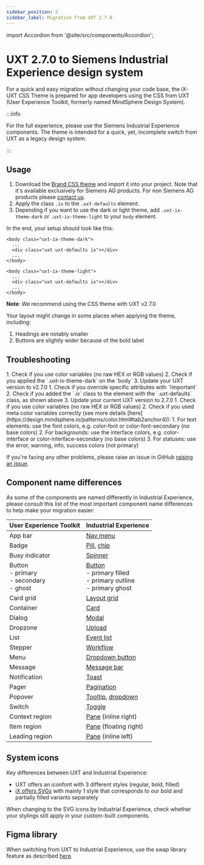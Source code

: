 ```yaml
---
sidebar_position: 2
sidebar_label: Migration from UXT 2.7.0
---
```


import Accordion from '@site/src/components/Accordion';

# UXT 2.7.0 to Siemens Industrial Experience design system

For a quick and easy migration without changing your code base, the iX-UXT CSS Theme is prepared for app developers using the CSS from UXT (User Experience Toolkit, formerly named MindSphere Design System).

:::info

For the full experience, please use the Siemens Industrial Experience components. The theme is intended for a quick, yet, incomplete switch from UXT as a legacy design system.

:::

## Usage

1. Download the [Brand CSS theme](https://code.siemens.com/siemens-ix/ix-brand-theme/uxt) and import it into your project. Note that it's available exclusively for Siemens AG products. For non Siemens AG products please [contact us](../contact-us.md).
2. Apply the class `.ix` to the `.uxt-defaults` element.
3. Depending if you want to use the dark or light theme, add `.uxt-ix-theme-dark` or `.uxt-ix-theme-light` to your `body` element.

In the end, your setup should look like this:

```
<body class="uxt-ix-theme-dark">
  ...
  <div class="uxt uxt-defaults ix"></div>
  ...
</body>
```

```
<body class="uxt-ix-theme-light">
  ...
  <div class="uxt uxt-defaults ix"></div>
  ...
</body>
```

**Note**: We recommend using the CSS theme with UXT v2.7.0

Your layout might change in some places when applying the theme, including:

1. Headings are notably smaller
2. Buttons are slightly wider because of the bold label

## Troubleshooting

<Accordion title="I don’t see the right colors." id="colors">
1. Check if you use color variables (no raw HEX or RGB values)
2. Check if you applied the `.uxt-ix-theme-dark` on the `body`
3. Update your UXT version to v2.7.0
</Accordion>

<Accordion title="My custom component doesn’t look right." id="custom-comoponents">
1. Check if you override specific attributes with `!important`
2. Check if you added the `.ix` class to the element with the `.uxt-defaults` class, as shown above
3. Update your current UXT version to 2.7.0
</Accordion>

<Accordion title="The colors don’t look right in both themes." id="colors-dark" showBorderBottom>
1. Check if you use color variables (no raw HEX or RGB values)
2. Check if you used meta color variables correctly (see more details [here](https://design.mindsphere.io/patterns/color.html#tab2anchor4)):
	1. For text elements: use the font colors, e.g. color-font or color-font-secondary (no base colors)
	2. For backgrounds: use the interface colors, e.g. color-interface or color-interface-secondary (no base colors)
	3. For statuses: use the error, warning, info, success colors (not primary)
</Accordion>

If you're facing any other problems, please raise an issue in GitHub [raising an issue](https://github.com/siemens/ix/issues).

## Component name differences

As some of the components are named differently in Industrial Experience, please consult this list of the most important component name differences to help make your migration easier:

| **User Experience Toolkit**                      | **Industrial Experience**                                                                              |
| ------------------------------------------------ | ------------------------------------------------------------------------------------------------------ |
| App bar                                          | [Nav menu](../controls/application-frame/application-menu.md)                                          |
| Badge                                            | [Pill](../controls/pill.md), [chip](../controls/chip.md)                                               |
| Busy indicator                                   | [Spinner](../controls/spinner.md)                                                                      |
| Button<br/>- primary<br/>- secondary<br/>- ghost | [Button](../controls/buttons/button.md)<br/>- primary filled<br/>- primary outline<br/>- primary ghost |
| Card grid                                        | [Layout grid](../controls/layout-grid.md)                                                              |
| Container                                        | [Card](../controls/card.md)                                                                            |
| Dialog                                           | [Modal](../controls/modal.md)                                                                          |
| Dropzone                                         | [Upload](../controls/upload.md)                                                                        |
| List                                             | [Event list](../controls/event-list.md)                                                                |
| Stepper                                          | [Workflow](../controls/workflow.md)                                                                    |
| Menu                                             | [Dropdown button](../controls/buttons/dropdown-button.md)                                              |
| Message                                          | [Message bar](../controls/messagebar.md)                                                               |
| Notification                                     | [Toast](../controls/toast.md)                                                                          |
| Pager                                            | [Pagination](../controls/pagination.md)                                                                |
| Popover                                          | [Tooltip](../controls/tooltip.md), [dropdown](../controls/dropdown.md)                                 |
| Switch                                           | [Toggle](../controls/toggle.mdx)                                                                       |
| Context region                                   | [Pane](../controls/panes.md) (inline right)                                                            |
| Item region                                      | [Pane](../controls/panes.md) (floating right)                                                          |
| Leading region                                   | [Pane](../controls/panes.md) (inline left)                                                             |

## System icons

Key differences between UXT and Industrial Experience:

- UXT offers an iconfont with 3 different styles (regular, bold, filled)
- [iX offers SVGs](https://ix.siemens.io/docs/icon-library/icons) with mainly 1 style that corresponds to our bold and partially filled variants separately

When changing to the SVG icons by Industrial Experience, check whether your stylings still apply in your custom-built components.

## Figma library

When switching from UXT to Industrial Experience, use the swap library feature as described [here](https://help.figma.com/hc/en-us/articles/4404856784663-Swap-style-and-component-libraries).
